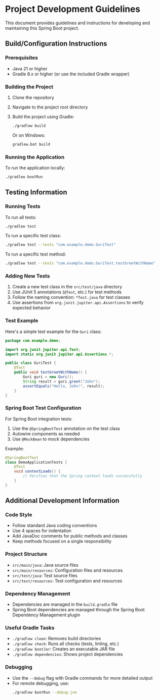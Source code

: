 # Project Development Guidelines

This document provides guidelines and instructions for developing and maintaining this Spring Boot project.

## Build/Configuration Instructions

### Prerequisites
- Java 21 or higher
- Gradle 8.x or higher (or use the included Gradle wrapper)

### Building the Project
1. Clone the repository
2. Navigate to the project root directory
3. Build the project using Gradle:
   ```bash
   ./gradlew build
   ```
   
   Or on Windows:
   ```bash
   gradlew.bat build
   ```

### Running the Application
To run the application locally:
```bash
./gradlew bootRun
```

## Testing Information

### Running Tests
To run all tests:
```bash
./gradlew test
```

To run a specific test class:
```bash
./gradlew test --tests "com.example.demo.GuriTest"
```

To run a specific test method:
```bash
./gradlew test --tests "com.example.demo.GuriTest.testGreetWithName"
```

### Adding New Tests
1. Create a new test class in the `src/test/java` directory
2. Use JUnit 5 annotations (`@Test`, etc.) for test methods
3. Follow the naming convention: `*Test.java` for test classes
4. Use assertions from `org.junit.jupiter.api.Assertions` to verify expected behavior

### Test Example
Here's a simple test example for the `Guri` class:

```java
package com.example.demo;

import org.junit.jupiter.api.Test;
import static org.junit.jupiter.api.Assertions.*;

public class GuriTest {
    @Test
    public void testGreetWithName() {
        Guri guri = new Guri();
        String result = guri.greet("John");
        assertEquals("Hello, John!", result);
    }
}
```

### Spring Boot Test Configuration
For Spring Boot integration tests:
1. Use the `@SpringBootTest` annotation on the test class
2. Autowire components as needed
3. Use `@MockBean` to mock dependencies

Example:
```java
@SpringBootTest
class DemoApplicationTests {
    @Test
    void contextLoads() {
        // Verifies that the Spring context loads successfully
    }
}
```

## Additional Development Information

### Code Style
- Follow standard Java coding conventions
- Use 4 spaces for indentation
- Add JavaDoc comments for public methods and classes
- Keep methods focused on a single responsibility

### Project Structure
- `src/main/java`: Java source files
- `src/main/resources`: Configuration files and resources
- `src/test/java`: Test source files
- `src/test/resources`: Test configuration and resources

### Dependency Management
- Dependencies are managed in the `build.gradle` file
- Spring Boot dependencies are managed through the Spring Boot Dependency Management plugin

### Useful Gradle Tasks
- `./gradlew clean`: Removes build directories
- `./gradlew check`: Runs all checks (tests, linting, etc.)
- `./gradlew bootJar`: Creates an executable JAR file
- `./gradlew dependencies`: Shows project dependencies

### Debugging
- Use the `--debug` flag with Gradle commands for more detailed output
- For remote debugging, use:
  ```bash
  ./gradlew bootRun --debug-jvm
  ```